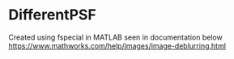 # DifferentPSF
Created using fspecial in MATLAB seen in documentation below
https://www.mathworks.com/help/images/image-deblurring.html

